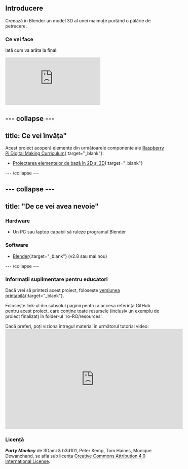## Introducere

Creează în Blender un model 3D al unei maimuțe purtând o pălărie de petrecere.

### Ce vei face

Iată cum va arăta la final:

<div class="responsive-embed responsive-embed--video">
  <iframe class="responsive-embed__iframe" src="https://sketchfab.com/models/11edaf9b8d1b4d62b5b30b28a292df71/embed" frameborder="0" allowvr allowfullscreen mozallowfullscreen="true" webkitallowfullscreen="true"></iframe>
</div>

## \--- collapse \---

## title: Ce vei învăța"

Acest proiect acoperă elemente din următoarele componente ale [Raspberry Pi Digital Making Curriculum](http://rpf.io/curriculum){:target="_blank"}:

+ [Proiectarea elementelor de bază în 2D și 3D](https://curriculum.raspberrypi.org/design/creator/){:target="_blank"}

\--- /collapse \---

## \--- collapse \---

## title: "De ce vei avea nevoie"

### Hardware

+ Un PC sau laptop capabil să ruleze programul Blender

### Software

+ [Blender](https://www.blender.org/download/){:target="_blank"} (v2.8 sau mai nou)

\--- /collapse \---

### Informații suplimentare pentru educatori

Dacă vrei să printezi acest proiect, folosește [versiunea printabilă](https://projects.raspberrypi.org/en/projects/blender-party-monkey/print){:target="_blank"}.

Folosește link-ul din subsolul paginii pentru a accesa referința GitHub pentru acest proiect, care conține toate resursele (inclusiv un exemplu de proiect finalizat) în folder-ul 'ro-RO/resources'.

Dacă preferi, poți viziona întregul material în următorul tutorial video: <iframe width="560" height="315" src="https://www.youtube.com/embed/93ux_JliBew" frameborder="0" allowfullscreen></iframe> 

### Licență

***Party Monkey*** de 3Dami & b3d101, Peter Kemp, Tom Haines, Monique Dewanchand, se afla sub licența [Creative Commons Attribution 4.0 International License](http://creativecommons.org/licenses/by-sa/4.0/).